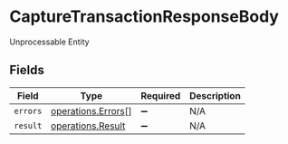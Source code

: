 # CaptureTransactionResponseBody

Unprocessable Entity


## Fields

| Field                                                    | Type                                                     | Required                                                 | Description                                              |
| -------------------------------------------------------- | -------------------------------------------------------- | -------------------------------------------------------- | -------------------------------------------------------- |
| `errors`                                                 | [operations.Errors](../../models/operations/errors.md)[] | :heavy_minus_sign:                                       | N/A                                                      |
| `result`                                                 | [operations.Result](../../models/operations/result.md)   | :heavy_minus_sign:                                       | N/A                                                      |